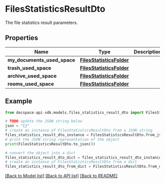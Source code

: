# FilesStatisticsResultDto
The file statistics result parameters.

## Properties

Name | Type | Description | Notes
------------ | ------------- | ------------- | -------------
**my_documents_used_space** | [**FilesStatisticsFolder**](FilesStatisticsFolder.md) |  | [optional] 
**trash_used_space** | [**FilesStatisticsFolder**](FilesStatisticsFolder.md) |  | [optional] 
**archive_used_space** | [**FilesStatisticsFolder**](FilesStatisticsFolder.md) |  | [optional] 
**rooms_used_space** | [**FilesStatisticsFolder**](FilesStatisticsFolder.md) |  | [optional] 

## Example

```python
from docspace-api-sdk.models.files_statistics_result_dto import FilesStatisticsResultDto

# TODO update the JSON string below
json = "{}"
# create an instance of FilesStatisticsResultDto from a JSON string
files_statistics_result_dto_instance = FilesStatisticsResultDto.from_json(json)
# print the JSON string representation of the object
print(FilesStatisticsResultDto.to_json())

# convert the object into a dict
files_statistics_result_dto_dict = files_statistics_result_dto_instance.to_dict()
# create an instance of FilesStatisticsResultDto from a dict
files_statistics_result_dto_from_dict = FilesStatisticsResultDto.from_dict(files_statistics_result_dto_dict)
```
[[Back to Model list]](../README.md#documentation-for-models) [[Back to API list]](../README.md#documentation-for-api-endpoints) [[Back to README]](../README.md)


